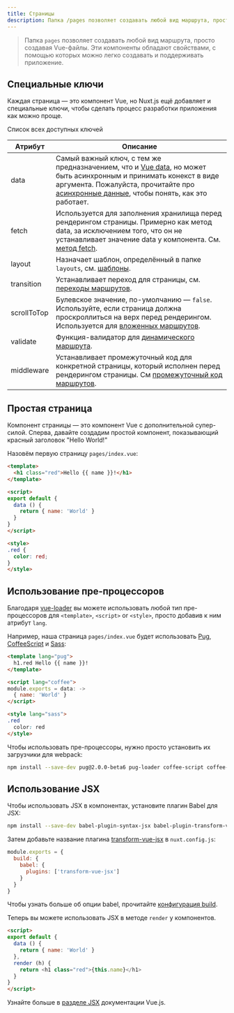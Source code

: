 ```yaml
---
title: Страницы
description: Папка /pages позволяет создавать любой вид маршрута, просто создавая Vue-файлы. Эти компоненты обладают свойствами, с помощью которых можно легко создавать и поддерживать приложение.
---
```


> Папка `pages` позволяет создавать любой вид маршрута, просто создавая Vue-файлы. Эти компоненты обладают свойствами, с помощью которых можно легко создавать и поддерживать приложение.

## Специальные ключи

Каждая страница — это компонент Vue, но Nuxt.js ещё добавляет и специальные ключи, чтобы сделать процесс разработки приложения как можно проще.

Список всех доступных ключей

| Атрибут | Описание |
|-----------|-------------|
| data | Самый важный ключ, с тем же предназначением, что и [Vue data](https://vuejs.org/v2/api/#Options-Data), но может быть асинхронным и принимать конекст в виде аргумента. Пожалуйста, прочитайте про [асинхронные данные](/guide/async-data), чтобы понять, как это работает. |
| fetch | Используется для заполнения хранилища перед рендерингом страницы. Примерно как метод data, за исключением того, что он не устанавливает значение data у компонента. См. [метод fetch](/guide/vuex-store#the-fetch-method). |
| layout | Назначает шаблон, определённый в папке `layouts`, см. [шаблоны](/guide/layouts). |
| transition | Устанавливает переход для страницы, см. [переходы маршрутов](/guide/routes-transitions). |
| scrollToTop | Булевское значение, по-умолчанию — `false`. Используйте, если страница должна проскроллиться на верх перед рендерингом. Используется для [вложенных маршрутов](/guide/nested-routes). |
| validate | Функция-валидатор для [динамического маршрута](/guide/dynamic-routes#validate-route-params). |
| middleware | Устанавливает промежуточный код для конкретной страницы, который исполнен перед рендерингом страницы. См [промежуточный код маршрутов](/guide/routes-middleware). |


## Простая страница

Компонент страницы — это компонент Vue с дополнительной супер-силой. Сперва, давайте создадим простой компонент, показывающий красный заголовок "Hello World!"

Назовём первую страницу `pages/index.vue`:

```html
<template>
  <h1 class="red">Hello {{ name }}!</h1>
</template>

<script>
export default {
  data () {
    return { name: 'World' }
  }
}
</script>

<style>
.red {
  color: red;
}
</style>
```

## Использование пре-процессоров

Благодаря [vue-loader](http://vue-loader.vuejs.org/en/configurations/pre-processors.html) вы можете использовать любой тип пре-процессоров для `<template>`, `<script>` or `<style>`, просто добавив к ним атрибут `lang`.

Например, наша страница `pages/index.vue` будет использовать [Pug](https://github.com/pugjs/pug),
[CoffeeScript](http://coffeescript.org) и [Sass](http://sass-lang.com/):

```html
<template lang="pug">
  h1.red Hello {{ name }}!
</template>

<script lang="coffee">
module.exports = data: ->
  { name: 'World' }
</script>

<style lang="sass">
.red
  color: red
</style>
```

Чтобы использовать пре-процессоры, нужно просто установить их загрузчики для webpack:
```bash
npm install --save-dev pug@2.0.0-beta6 pug-loader coffee-script coffee-loader node-sass sass-loader
```

## Использование JSX

Чтобы использовать JSX в компонентах, установите плагин Babel для JSX:
```bash
npm install --save-dev babel-plugin-syntax-jsx babel-plugin-transform-vue-jsx babel-helper-vue-jsx-merge-props
```

Затем добавьте название плагина [transform-vue-jsx](https://github.com/vuejs/babel-plugin-transform-vue-jsx) в `nuxt.config.js`:
```js
module.exports = {
  build: {
    babel: {
      plugins: ['transform-vue-jsx']
    }
  }
}
```

Чтобы узнать больше об опции babel, прочитайте [конфигурация build](/api/configuration-build).

Теперь вы можете использовать JSX в методе `render` у компонентов.

```html
<script>
export default {
  data () {
    return { name: 'World' }
  },
  render (h) {
    return <h1 class="red">{this.name}</h1>
  }
}
</script>
```

Узнайте больше в [разделе JSX](https://vuejs.org/v2/guide/render-function.html#JSX) документации Vue.js.
